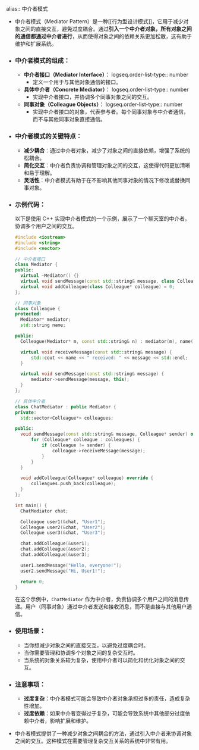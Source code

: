 alias:: 中介者模式

- 中介者模式（Mediator Pattern）是一种[[行为型设计模式]]，它用于减少对象之间的直接交互，避免过度耦合。通过**引入一个中介者对象，所有对象之间的通信都通过中介者进行**，从而使得对象之间的依赖关系更加松散，这有助于维护和扩展系统。
- ### 中介者模式的组成：
	- **中介者接口（Mediator Interface）**：
	  logseq.order-list-type:: number
		- 定义一个用于与其他对象通信的接口。
	- **具体中介者（Concrete Mediator）**：
	  logseq.order-list-type:: number
		- 实现中介者接口，并协调多个同事对象之间的交互。
	- **同事对象（Colleague Objects）**：
	  logseq.order-list-type:: number
		- 实现中介者接口的对象，代表参与者。每个同事对象与中介者通信，而不与其他同事对象直接通信。
- ### 中介者模式的关键特点：
	- **减少耦合**：通过中介者对象，减少了对象之间的直接依赖，增强了系统的松耦合。
	- **简化交互**：中介者负责协调和管理对象之间的交互，这使得代码更加清晰和易于理解。
	- **灵活性**：中介者模式有助于在不影响其他同事对象的情况下修改或替换同事对象。
- ### 示例代码：
  
  以下是使用 C++ 实现中介者模式的一个示例，展示了一个聊天室的中介者，协调多个用户之间的交互。
  
  ```cpp
  #include <iostream>
  #include <string>
  #include <vector>
  
  // 中介者接口
  class Mediator {
  public:
    virtual ~Mediator() {}
    virtual void sendMessage(const std::string& message, class Colleague* sender) = 0;
    virtual void addColleague(class Colleague* colleague) = 0;
  };
  
  // 同事对象
  class Colleague {
  protected:
    Mediator* mediator;
    std::string name;
  
  public:
    Colleague(Mediator* m, const std::string& n) : mediator(m), name(n) {}
  
    virtual void receiveMessage(const std::string& message) {
        std::cout << name << " received: " << message << std::endl;
    }
  
    virtual void sendMessage(const std::string& message) {
        mediator->sendMessage(message, this);
    }
  };
  
  // 具体中介者
  class ChatMediator : public Mediator {
  private:
    std::vector<Colleague*> colleagues;
  
  public:
    void sendMessage(const std::string& message, Colleague* sender) override {
        for (Colleague* colleague : colleagues) {
            if (colleague != sender) {
                colleague->receiveMessage(message);
            }
        }
    }
  
    void addColleague(Colleague* colleague) override {
        colleagues.push_back(colleague);
    }
  };
  
  int main() {
    ChatMediator chat;
  
    Colleague user1(&chat, "User1");
    Colleague user2(&chat, "User2");
    Colleague user3(&chat, "User3");
  
    chat.addColleague(&user1);
    chat.addColleague(&user2);
    chat.addColleague(&user3);
  
    user1.sendMessage("Hello, everyone!");
    user2.sendMessage("Hi, User1!");
  
    return 0;
  }
  ```
  
  在这个示例中，`ChatMediator` 作为中介者，负责协调多个用户之间的消息传递。用户（同事对象）通过中介者发送和接收消息，而不是直接与其他用户通信。
- ### 使用场景：
	- 当你想减少对象之间的直接交互，以避免过度耦合时。
	- 当你需要管理和协调多个对象之间的复杂交互时。
	- 当系统的对象关系较为复杂，使用中介者可以简化和优化对象之间的交互。
- ### 注意事项：
	- **过度复杂**：中介者模式可能会导致中介者对象承担过多的责任，造成复杂性增加。
	- **过度依赖**：如果中介者变得过于复杂，可能会导致系统中其他部分过度依赖中介者，影响扩展和维护。
- 中介者模式提供了一种减少对象之间耦合的方法，通过引入中介者来协调对象之间的交互。这种模式在需要管理复杂交互关系的系统中非常有用。
  <!--Converted by ToLogseq-->